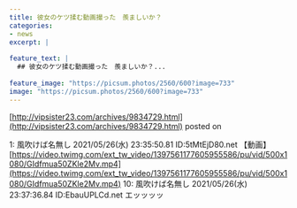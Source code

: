 ```yaml
---
title: 彼女のケツ揉む動画撮った　羨ましいか？
categories:
- news
excerpt: |
  
feature_text: |
  ## 彼女のケツ揉む動画撮った　羨ましいか？...
  
feature_image: "https://picsum.photos/2560/600?image=733"
image: "https://picsum.photos/2560/600?image=733"
---
```


[http://vipsister23.com/archives/9834729.html](http://vipsister23.com/archives/9834729.html)
posted on 

<!--more-->

1: 風吹けば名無し 2021/05/26(水) 23:35:50.81 ID:5tMtEjD80.net 【動画】[https://video.twimg.com/ext_tw_video/1397561177605955586/pu/vid/500x1080/GIdfmua50ZKle2Mv.mp4](https://video.twimg.com/ext_tw_video/1397561177605955586/pu/vid/500x1080/GIdfmua50ZKle2Mv.mp4) 10: 風吹けば名無し 2021/05/26(水) 23:37:36.84 ID:EbauUPLCd.net エッッッッ
